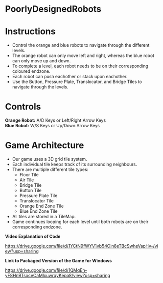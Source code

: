 # PoorlyDesignedRobots


Instructions
===============
- Control the orange and blue robots to navigate through the different levels.
- The orange robot can only move left and right, whereas the blue robot can only move up and down. 
- To complete a level, each robot needs to be on their corresponding coloured endzone. 
- Each robot can push eachother or stack upon eachother.
- Use the Button, Pressure Plate, Translocator, and Bridge Tiles to navigate through the levels.


Controls
===============
**Orange Robot:**   A/D Keys or Left/Right Arrow Keys  <br>
**Blue Robot:**     W/S Keys or Up/Down Arrow Keys  <br>


Game Architecture
===============
* Our game uses a 3D grid tile system. 
* Each individual tile keeps track of its surrounding neighbours. 
* There are multiple different tile types:
  * Floor Tile
  * Air Tile
  * Bridge Tile
  * Button Tile
  * Pressure Plate Tile
  * Translocator Tile
  * Orange End Zone Tile
  * Blue End Zone Tile
* All tiles are stored in a TileMap.
* Game continues looping for each level until both robots are on their corresponding endzone.


**Video Explanation of Code**

https://drive.google.com/file/d/1YCtN9fWYV1vb54Oln8eTBcSwheVapHv-/view?usp=sharing 

**Link to Packaged Version of the Game for Windows**

https://drive.google.com/file/d/1QMqEh-yF8HnBTsoceCaMIxuwrqvKepa8/view?usp=sharing 
